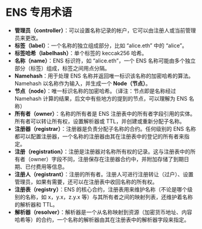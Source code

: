 # ENS 专用术语

* **管理员（controller）**：可以设置名称记录的帐户，它可以由注册人或当前管理员来更改。
* **标签（label）**：一个名称的独立组成部分，比如 “alice.eth” 中的 “alice”。
* **标签哈希（labelhash）**：单个标签的 keccak256 哈希。
* **名称（name）**：ENS 标识符，如 “alice.eth”，一个 ENS 名称可能由多个独立部分（标签）组成，标签之间用点分隔。
* **Namehash**：用于处理 ENS 名称并返回唯一标识该名称的加密哈希的算法。Namehash 以名称作为输入，并生成一个 **Node（节点）**。
* **节点（node）**：唯一标识名称的加密哈希。（译注：节点即是名称经过 Namehash 计算的结果，后文中有些地方的提到的节点，可以理解为 ENS 名称）
* **所有者（owner）**：名称的所有者是 ENS 注册表中的所有者字段引用的实体。所有者可以转让所有权，设置解析器或 TTL，并创建或重新分配子名称。
* **注册器（registrar）**：注册器是负责分配子名称的合约。任何级别的 ENS 名称都可以配置注册器，一个名称的注册器由其在注册表中的登记的所有者来指定。
* **注册（registration）**：注册是注册器对名称所有权的记录。这与注册表中的所有者（owner）字段不同，注册保存在注册器合约中，并附加存储了到期日期、已付费用等信息。
* **注册人（registrant）**：注册的所有者。注册人可进行注册转让（过户）、设置管理员，如果有需要，还可以在注册表中收回名称的所有权。
* **注册表（registry）**：ENS 的核心合约，注册表用来维护名称（不论是哪个级别的名称，如 x，y.x，z.y.x 等）与其所有者之间的映射列表，还维护着名称的解析器和 TTL。
* **解析器（resolver）**：解析器是一个从名称映射到资源（加密货币地址、内容哈希等）的合约，一个名称的解析器由其在注册表中的解析器字段来指定。
